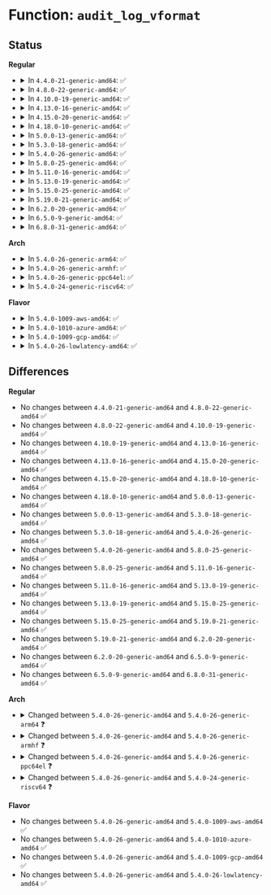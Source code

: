 # Function: <code>audit_log_vformat</code>

## Status
<b>Regular</b>
<ul>
<li>
<details>
<summary>In <code>4.4.0-21-generic-amd64</code>: ✅</summary>

```c
void audit_log_vformat(struct audit_buffer * ab, const char * fmt, struct __va_list_tag * args)
```

```json
{
  "name": "audit_log_vformat",
  "collision_type": "Unique Static",
  "inline_type": "No",
  "funcs": [
    {
      "addr": 18446744071580029552,
      "name": "audit_log_vformat",
      "external": false,
      "loc": "kernel/audit.c:1449",
      "file": "kernel/audit.c",
      "inline": "seen, unknown",
      "caller_inline": [],
      "caller_func": [
        "kernel/audit.c:audit_log_format",
        "kernel/audit.c:audit_log"
      ]
    }
  ],
  "symbols": [
    {
      "addr": 18446744071580029552,
      "name": "audit_log_vformat",
      "section": ".text",
      "bind": "STB_LOCAL",
      "size": 463
    }
  ]
}
```
</details>
</li>
<li>
<details>
<summary>In <code>4.8.0-22-generic-amd64</code>: ✅</summary>

```c
void audit_log_vformat(struct audit_buffer * ab, const char * fmt, struct __va_list_tag * args)
```

```json
{
  "name": "audit_log_vformat",
  "collision_type": "Unique Static",
  "inline_type": "No",
  "funcs": [
    {
      "addr": 18446744071580062128,
      "name": "audit_log_vformat",
      "external": false,
      "loc": "kernel/audit.c:1460",
      "file": "kernel/audit.c",
      "inline": "seen, unknown",
      "caller_inline": [],
      "caller_func": [
        "kernel/audit.c:audit_log",
        "kernel/audit.c:audit_log_format"
      ]
    }
  ],
  "symbols": [
    {
      "addr": 18446744071580062128,
      "name": "audit_log_vformat",
      "section": ".text",
      "bind": "STB_LOCAL",
      "size": 476
    }
  ]
}
```
</details>
</li>
<li>
<details>
<summary>In <code>4.10.0-19-generic-amd64</code>: ✅</summary>

```c
void audit_log_vformat(struct audit_buffer * ab, const char * fmt, struct __va_list_tag * args)
```

```json
{
  "name": "audit_log_vformat",
  "collision_type": "Unique Static",
  "inline_type": "No",
  "funcs": [
    {
      "addr": 18446744071580102448,
      "name": "audit_log_vformat",
      "external": false,
      "loc": "kernel/audit.c:1599",
      "file": "kernel/audit.c",
      "inline": "seen, unknown",
      "caller_inline": [],
      "caller_func": [
        "kernel/audit.c:audit_log",
        "kernel/audit.c:audit_log_format"
      ]
    }
  ],
  "symbols": [
    {
      "addr": 18446744071580102448,
      "name": "audit_log_vformat",
      "section": ".text",
      "bind": "STB_LOCAL",
      "size": 476
    }
  ]
}
```
</details>
</li>
<li>
<details>
<summary>In <code>4.13.0-16-generic-amd64</code>: ✅</summary>

```c
void audit_log_vformat(struct audit_buffer * ab, const char * fmt, struct __va_list_tag * args)
```

```json
{
  "name": "audit_log_vformat",
  "collision_type": "Unique Static",
  "inline_type": "No",
  "funcs": [
    {
      "addr": 18446744071580108032,
      "name": "audit_log_vformat",
      "external": false,
      "loc": "kernel/audit.c:1778",
      "file": "kernel/audit.c",
      "inline": "seen, unknown",
      "caller_inline": [],
      "caller_func": [
        "kernel/audit.c:audit_log",
        "kernel/audit.c:audit_log_format"
      ]
    }
  ],
  "symbols": [
    {
      "addr": 18446744071580108032,
      "name": "audit_log_vformat",
      "section": ".text",
      "bind": "STB_LOCAL",
      "size": 458
    }
  ]
}
```
</details>
</li>
<li>
<details>
<summary>In <code>4.15.0-20-generic-amd64</code>: ✅</summary>

```c
void audit_log_vformat(struct audit_buffer * ab, const char * fmt, struct __va_list_tag * args)
```

```json
{
  "name": "audit_log_vformat",
  "collision_type": "Unique Static",
  "inline_type": "No",
  "funcs": [
    {
      "addr": 18446744071580160704,
      "name": "audit_log_vformat",
      "external": false,
      "loc": "kernel/audit.c:1786",
      "file": "kernel/audit.c",
      "inline": "seen, unknown",
      "caller_inline": [],
      "caller_func": [
        "kernel/audit.c:audit_log",
        "kernel/audit.c:audit_log_format"
      ]
    }
  ],
  "symbols": [
    {
      "addr": 18446744071580160704,
      "name": "audit_log_vformat",
      "section": ".text",
      "bind": "STB_LOCAL",
      "size": 458
    }
  ]
}
```
</details>
</li>
<li>
<details>
<summary>In <code>4.18.0-10-generic-amd64</code>: ✅</summary>

```c
void audit_log_vformat(struct audit_buffer * ab, const char * fmt, struct __va_list_tag * args)
```

```json
{
  "name": "audit_log_vformat",
  "collision_type": "Unique Static",
  "inline_type": "No",
  "funcs": [
    {
      "addr": 18446744071580220496,
      "name": "audit_log_vformat",
      "external": false,
      "loc": "kernel/audit.c:1839",
      "file": "kernel/audit.c",
      "inline": "seen, unknown",
      "caller_inline": [],
      "caller_func": [
        "kernel/audit.c:audit_log",
        "kernel/audit.c:audit_log_format"
      ]
    }
  ],
  "symbols": [
    {
      "addr": 18446744071580220496,
      "name": "audit_log_vformat",
      "section": ".text",
      "bind": "STB_LOCAL",
      "size": 458
    }
  ]
}
```
</details>
</li>
<li>
<details>
<summary>In <code>5.0.0-13-generic-amd64</code>: ✅</summary>

```c
void audit_log_vformat(struct audit_buffer * ab, const char * fmt, struct __va_list_tag * args)
```

```json
{
  "name": "audit_log_vformat",
  "collision_type": "Unique Static",
  "inline_type": "No",
  "funcs": [
    {
      "addr": 18446744071580272944,
      "name": "audit_log_vformat",
      "external": false,
      "loc": "kernel/audit.c:1836",
      "file": "kernel/audit.c",
      "inline": "seen, unknown",
      "caller_inline": [],
      "caller_func": [
        "kernel/audit.c:audit_log",
        "kernel/audit.c:audit_log_format"
      ]
    }
  ],
  "symbols": [
    {
      "addr": 18446744071580272944,
      "name": "audit_log_vformat",
      "section": ".text",
      "bind": "STB_LOCAL",
      "size": 446
    }
  ]
}
```
</details>
</li>
<li>
<details>
<summary>In <code>5.3.0-18-generic-amd64</code>: ✅</summary>

```c
void audit_log_vformat(struct audit_buffer * ab, const char * fmt, struct __va_list_tag * args)
```

```json
{
  "name": "audit_log_vformat",
  "collision_type": "Unique Static",
  "inline_type": "No",
  "funcs": [
    {
      "addr": 18446744071580323856,
      "name": "audit_log_vformat",
      "external": false,
      "loc": "kernel/audit.c:1836",
      "file": "kernel/audit.c",
      "inline": "seen, unknown",
      "caller_inline": [],
      "caller_func": [
        "kernel/audit.c:audit_log",
        "kernel/audit.c:audit_log_format"
      ]
    }
  ],
  "symbols": [
    {
      "addr": 18446744071580323856,
      "name": "audit_log_vformat",
      "section": ".text",
      "bind": "STB_LOCAL",
      "size": 449
    }
  ]
}
```
</details>
</li>
<li>
<details>
<summary>In <code>5.4.0-26-generic-amd64</code>: ✅</summary>

```c
void audit_log_vformat(struct audit_buffer * ab, const char * fmt, struct __va_list_tag * args)
```

```json
{
  "name": "audit_log_vformat",
  "collision_type": "Unique Static",
  "inline_type": "No",
  "funcs": [
    {
      "addr": 18446744071580372656,
      "name": "audit_log_vformat",
      "external": false,
      "loc": "kernel/audit.c:1838",
      "file": "kernel/audit.c",
      "inline": "seen, unknown",
      "caller_inline": [],
      "caller_func": [
        "kernel/audit.c:audit_log",
        "kernel/audit.c:audit_log_format"
      ]
    }
  ],
  "symbols": [
    {
      "addr": 18446744071580372656,
      "name": "audit_log_vformat",
      "section": ".text",
      "bind": "STB_LOCAL",
      "size": 449
    }
  ]
}
```
</details>
</li>
<li>
<details>
<summary>In <code>5.8.0-25-generic-amd64</code>: ✅</summary>

```c
void audit_log_vformat(struct audit_buffer * ab, const char * fmt, struct __va_list_tag * args)
```

```json
{
  "name": "audit_log_vformat",
  "collision_type": "Unique Static",
  "inline_type": "No",
  "funcs": [
    {
      "addr": 18446744071580446896,
      "name": "audit_log_vformat",
      "external": false,
      "loc": "kernel/audit.c:1918",
      "file": "kernel/audit.c",
      "inline": "seen, unknown",
      "caller_inline": [],
      "caller_func": [
        "kernel/audit.c:audit_log",
        "kernel/audit.c:audit_log_format"
      ]
    }
  ],
  "symbols": [
    {
      "addr": 18446744071580446896,
      "name": "audit_log_vformat",
      "section": ".text",
      "bind": "STB_LOCAL",
      "size": 449
    }
  ]
}
```
</details>
</li>
<li>
<details>
<summary>In <code>5.11.0-16-generic-amd64</code>: ✅</summary>

```c
void audit_log_vformat(struct audit_buffer * ab, const char * fmt, struct __va_list_tag * args)
```

```json
{
  "name": "audit_log_vformat",
  "collision_type": "Unique Static",
  "inline_type": "No",
  "funcs": [
    {
      "addr": 18446744071580435488,
      "name": "audit_log_vformat",
      "external": false,
      "loc": "kernel/audit.c:1935",
      "file": "kernel/audit.c",
      "inline": "seen, unknown",
      "caller_inline": [],
      "caller_func": [
        "kernel/audit.c:audit_log",
        "kernel/audit.c:audit_log_format"
      ]
    }
  ],
  "symbols": [
    {
      "addr": 18446744071580435488,
      "name": "audit_log_vformat",
      "section": ".text",
      "bind": "STB_LOCAL",
      "size": 449
    }
  ]
}
```
</details>
</li>
<li>
<details>
<summary>In <code>5.13.0-19-generic-amd64</code>: ✅</summary>

```c
void audit_log_vformat(struct audit_buffer * ab, const char * fmt, struct __va_list_tag * args)
```

```json
{
  "name": "audit_log_vformat",
  "collision_type": "Unique Static",
  "inline_type": "No",
  "funcs": [
    {
      "addr": 18446744071580439024,
      "name": "audit_log_vformat",
      "external": false,
      "loc": "kernel/audit.c:1935",
      "file": "kernel/audit.c",
      "inline": "seen, unknown",
      "caller_inline": [],
      "caller_func": [
        "kernel/audit.c:audit_log",
        "kernel/audit.c:audit_log_format"
      ]
    }
  ],
  "symbols": [
    {
      "addr": 18446744071580439024,
      "name": "audit_log_vformat",
      "section": ".text",
      "bind": "STB_LOCAL",
      "size": 447
    }
  ]
}
```
</details>
</li>
<li>
<details>
<summary>In <code>5.15.0-25-generic-amd64</code>: ✅</summary>

```c
void audit_log_vformat(struct audit_buffer * ab, const char * fmt, struct __va_list_tag * args)
```

```json
{
  "name": "audit_log_vformat",
  "collision_type": "Unique Static",
  "inline_type": "No",
  "funcs": [
    {
      "addr": 18446744071580603872,
      "name": "audit_log_vformat",
      "external": false,
      "loc": "kernel/audit.c:1974",
      "file": "kernel/audit.c",
      "inline": "seen, unknown",
      "caller_inline": [],
      "caller_func": [
        "kernel/audit.c:audit_log",
        "kernel/audit.c:audit_log_format"
      ]
    }
  ],
  "symbols": [
    {
      "addr": 18446744071580603872,
      "name": "audit_log_vformat",
      "section": ".text",
      "bind": "STB_LOCAL",
      "size": 447
    }
  ]
}
```
</details>
</li>
<li>
<details>
<summary>In <code>5.19.0-21-generic-amd64</code>: ✅</summary>

```c
void audit_log_vformat(struct audit_buffer * ab, const char * fmt, struct __va_list_tag * args)
```

```json
{
  "name": "audit_log_vformat",
  "collision_type": "Unique Static",
  "inline_type": "No",
  "funcs": [
    {
      "addr": 18446744071580808064,
      "name": "audit_log_vformat",
      "external": false,
      "loc": "kernel/audit.c:1956",
      "file": "kernel/audit.c",
      "inline": "seen, unknown",
      "caller_inline": [],
      "caller_func": [
        "kernel/audit.c:audit_log",
        "kernel/audit.c:audit_log_format"
      ]
    }
  ],
  "symbols": [
    {
      "addr": 18446744071580808064,
      "name": "audit_log_vformat",
      "section": ".text",
      "bind": "STB_LOCAL",
      "size": 480
    }
  ]
}
```
</details>
</li>
<li>
<details>
<summary>In <code>6.2.0-20-generic-amd64</code>: ✅</summary>

```c
void audit_log_vformat(struct audit_buffer * ab, const char * fmt, struct __va_list_tag * args)
```

```json
{
  "name": "audit_log_vformat",
  "collision_type": "Unique Static",
  "inline_type": "No",
  "funcs": [
    {
      "addr": 18446744071581093952,
      "name": "audit_log_vformat",
      "external": false,
      "loc": "kernel/audit.c:1954",
      "file": "kernel/audit.c",
      "inline": "seen, unknown",
      "caller_inline": [],
      "caller_func": [
        "kernel/audit.c:audit_log",
        "kernel/audit.c:audit_log_format"
      ]
    }
  ],
  "symbols": [
    {
      "addr": 18446744071581093952,
      "name": "audit_log_vformat",
      "section": ".text",
      "bind": "STB_LOCAL",
      "size": 480
    }
  ]
}
```
</details>
</li>
<li>
<details>
<summary>In <code>6.5.0-9-generic-amd64</code>: ✅</summary>

```c
void audit_log_vformat(struct audit_buffer * ab, const char * fmt, struct __va_list_tag * args)
```

```json
{
  "name": "audit_log_vformat",
  "collision_type": "Unique Static",
  "inline_type": "No",
  "funcs": [
    {
      "addr": 18446744071581185552,
      "name": "audit_log_vformat",
      "external": false,
      "loc": "kernel/audit.c:1954",
      "file": "kernel/audit.c",
      "inline": "seen, unknown",
      "caller_inline": [],
      "caller_func": [
        "kernel/audit.c:audit_log",
        "kernel/audit.c:audit_log_format"
      ]
    }
  ],
  "symbols": [
    {
      "addr": 18446744071581185552,
      "name": "audit_log_vformat",
      "section": ".text",
      "bind": "STB_LOCAL",
      "size": 480
    }
  ]
}
```
</details>
</li>
<li>
<details>
<summary>In <code>6.8.0-31-generic-amd64</code>: ✅</summary>

```c
void audit_log_vformat(struct audit_buffer * ab, const char * fmt, struct __va_list_tag * args)
```

```json
{
  "name": "audit_log_vformat",
  "collision_type": "Unique Static",
  "inline_type": "No",
  "funcs": [
    {
      "addr": 18446744071581291728,
      "name": "audit_log_vformat",
      "external": false,
      "loc": "kernel/audit.c:1972",
      "file": "kernel/audit.c",
      "inline": "seen, unknown",
      "caller_inline": [],
      "caller_func": [
        "kernel/audit.c:audit_log",
        "kernel/audit.c:audit_log_format"
      ]
    }
  ],
  "symbols": [
    {
      "addr": 18446744071581291728,
      "name": "audit_log_vformat",
      "section": ".text",
      "bind": "STB_LOCAL",
      "size": 480
    }
  ]
}
```
</details>
</li>
</ul>
<b>Arch</b>
<ul>
<li>
<details>
<summary>In <code>5.4.0-26-generic-arm64</code>: ✅</summary>

```c
void audit_log_vformat(struct audit_buffer * ab, const char * fmt, va_list args)
```

```json
{
  "name": "audit_log_vformat",
  "collision_type": "Unique Static",
  "inline_type": "No",
  "funcs": [
    {
      "addr": 18446603336491637728,
      "name": "audit_log_vformat",
      "external": false,
      "loc": "kernel/audit.c:1838",
      "file": "kernel/audit.c",
      "inline": "seen, unknown",
      "caller_inline": [],
      "caller_func": [
        "kernel/audit.c:audit_log",
        "kernel/audit.c:audit_log_format"
      ]
    }
  ],
  "symbols": [
    {
      "addr": 18446603336491637728,
      "name": "audit_log_vformat",
      "section": ".text",
      "bind": "STB_LOCAL",
      "size": 464
    }
  ]
}
```
</details>
</li>
<li>
<details>
<summary>In <code>5.4.0-26-generic-armhf</code>: ✅</summary>

```c
void audit_log_vformat(struct audit_buffer * ab, const char * fmt, va_list args)
```

```json
{
  "name": "audit_log_vformat",
  "collision_type": "Unique Static",
  "inline_type": "No",
  "funcs": [
    {
      "addr": 3225590296,
      "name": "audit_log_vformat",
      "external": false,
      "loc": "kernel/audit.c:1838",
      "file": "kernel/audit.c",
      "inline": "seen, unknown",
      "caller_inline": [],
      "caller_func": [
        "kernel/audit.c:audit_log",
        "kernel/audit.c:audit_log_format"
      ]
    }
  ],
  "symbols": [
    {
      "addr": 3225590296,
      "name": "audit_log_vformat",
      "section": ".text",
      "bind": "STB_LOCAL",
      "size": 448
    }
  ]
}
```
</details>
</li>
<li>
<details>
<summary>In <code>5.4.0-26-generic-ppc64el</code>: ✅</summary>

```c
void audit_log_vformat(struct audit_buffer * ab, const char * fmt, va_list args)
```

```json
{
  "name": "audit_log_vformat",
  "collision_type": "Unique Static",
  "inline_type": "No",
  "funcs": [
    {
      "addr": 13835058055284632464,
      "name": "audit_log_vformat",
      "external": false,
      "loc": "kernel/audit.c:1838",
      "file": "kernel/audit.c",
      "inline": "seen, unknown",
      "caller_inline": [],
      "caller_func": [
        "kernel/audit.c:audit_log",
        "kernel/audit.c:audit_log_format"
      ]
    }
  ],
  "symbols": [
    {
      "addr": 13835058055284632464,
      "name": "audit_log_vformat",
      "section": ".text",
      "bind": "STB_LOCAL",
      "size": 696
    }
  ]
}
```
</details>
</li>
<li>
<details>
<summary>In <code>5.4.0-24-generic-riscv64</code>: ✅</summary>

```c
void audit_log_vformat(struct audit_buffer * ab, const char * fmt, va_list args)
```

```json
{
  "name": "audit_log_vformat",
  "collision_type": "Unique Static",
  "inline_type": "No",
  "funcs": [
    {
      "addr": 18446743936272033912,
      "name": "audit_log_vformat",
      "external": false,
      "loc": "kernel/audit.c:1838",
      "file": "kernel/audit.c",
      "inline": "seen, unknown",
      "caller_inline": [],
      "caller_func": [
        "kernel/audit.c:audit_log",
        "kernel/audit.c:audit_log_format"
      ]
    }
  ],
  "symbols": [
    {
      "addr": 18446743936272033912,
      "name": "audit_log_vformat",
      "section": ".text",
      "bind": "STB_LOCAL",
      "size": 354
    }
  ]
}
```
</details>
</li>
</ul>
<b>Flavor</b>
<ul>
<li>
<details>
<summary>In <code>5.4.0-1009-aws-amd64</code>: ✅</summary>

```c
void audit_log_vformat(struct audit_buffer * ab, const char * fmt, struct __va_list_tag * args)
```

```json
{
  "name": "audit_log_vformat",
  "collision_type": "Unique Static",
  "inline_type": "No",
  "funcs": [
    {
      "addr": 18446744071580341456,
      "name": "audit_log_vformat",
      "external": false,
      "loc": "kernel/audit.c:1838",
      "file": "kernel/audit.c",
      "inline": "seen, unknown",
      "caller_inline": [],
      "caller_func": [
        "kernel/audit.c:audit_log",
        "kernel/audit.c:audit_log_format"
      ]
    }
  ],
  "symbols": [
    {
      "addr": 18446744071580341456,
      "name": "audit_log_vformat",
      "section": ".text",
      "bind": "STB_LOCAL",
      "size": 449
    }
  ]
}
```
</details>
</li>
<li>
<details>
<summary>In <code>5.4.0-1010-azure-amd64</code>: ✅</summary>

```c
void audit_log_vformat(struct audit_buffer * ab, const char * fmt, struct __va_list_tag * args)
```

```json
{
  "name": "audit_log_vformat",
  "collision_type": "Unique Static",
  "inline_type": "No",
  "funcs": [
    {
      "addr": 18446744071580288624,
      "name": "audit_log_vformat",
      "external": false,
      "loc": "kernel/audit.c:1838",
      "file": "kernel/audit.c",
      "inline": "seen, unknown",
      "caller_inline": [],
      "caller_func": [
        "kernel/audit.c:audit_log",
        "kernel/audit.c:audit_log_format"
      ]
    }
  ],
  "symbols": [
    {
      "addr": 18446744071580288624,
      "name": "audit_log_vformat",
      "section": ".text",
      "bind": "STB_LOCAL",
      "size": 449
    }
  ]
}
```
</details>
</li>
<li>
<details>
<summary>In <code>5.4.0-1009-gcp-amd64</code>: ✅</summary>

```c
void audit_log_vformat(struct audit_buffer * ab, const char * fmt, struct __va_list_tag * args)
```

```json
{
  "name": "audit_log_vformat",
  "collision_type": "Unique Static",
  "inline_type": "No",
  "funcs": [
    {
      "addr": 18446744071580332704,
      "name": "audit_log_vformat",
      "external": false,
      "loc": "kernel/audit.c:1838",
      "file": "kernel/audit.c",
      "inline": "seen, unknown",
      "caller_inline": [],
      "caller_func": [
        "kernel/audit.c:audit_log",
        "kernel/audit.c:audit_log_format"
      ]
    }
  ],
  "symbols": [
    {
      "addr": 18446744071580332704,
      "name": "audit_log_vformat",
      "section": ".text",
      "bind": "STB_LOCAL",
      "size": 449
    }
  ]
}
```
</details>
</li>
<li>
<details>
<summary>In <code>5.4.0-26-lowlatency-amd64</code>: ✅</summary>

```c
void audit_log_vformat(struct audit_buffer * ab, const char * fmt, struct __va_list_tag * args)
```

```json
{
  "name": "audit_log_vformat",
  "collision_type": "Unique Static",
  "inline_type": "No",
  "funcs": [
    {
      "addr": 18446744071580387984,
      "name": "audit_log_vformat",
      "external": false,
      "loc": "kernel/audit.c:1838",
      "file": "kernel/audit.c",
      "inline": "seen, unknown",
      "caller_inline": [],
      "caller_func": [
        "kernel/audit.c:audit_log",
        "kernel/audit.c:audit_log_format"
      ]
    }
  ],
  "symbols": [
    {
      "addr": 18446744071580387984,
      "name": "audit_log_vformat",
      "section": ".text",
      "bind": "STB_LOCAL",
      "size": 449
    }
  ]
}
```
</details>
</li>
</ul>

## Differences
<b>Regular</b>
<ul>
<li>
No changes between <code>4.4.0-21-generic-amd64</code> and <code>4.8.0-22-generic-amd64</code> ✅
</li>
<li>
No changes between <code>4.8.0-22-generic-amd64</code> and <code>4.10.0-19-generic-amd64</code> ✅
</li>
<li>
No changes between <code>4.10.0-19-generic-amd64</code> and <code>4.13.0-16-generic-amd64</code> ✅
</li>
<li>
No changes between <code>4.13.0-16-generic-amd64</code> and <code>4.15.0-20-generic-amd64</code> ✅
</li>
<li>
No changes between <code>4.15.0-20-generic-amd64</code> and <code>4.18.0-10-generic-amd64</code> ✅
</li>
<li>
No changes between <code>4.18.0-10-generic-amd64</code> and <code>5.0.0-13-generic-amd64</code> ✅
</li>
<li>
No changes between <code>5.0.0-13-generic-amd64</code> and <code>5.3.0-18-generic-amd64</code> ✅
</li>
<li>
No changes between <code>5.3.0-18-generic-amd64</code> and <code>5.4.0-26-generic-amd64</code> ✅
</li>
<li>
No changes between <code>5.4.0-26-generic-amd64</code> and <code>5.8.0-25-generic-amd64</code> ✅
</li>
<li>
No changes between <code>5.8.0-25-generic-amd64</code> and <code>5.11.0-16-generic-amd64</code> ✅
</li>
<li>
No changes between <code>5.11.0-16-generic-amd64</code> and <code>5.13.0-19-generic-amd64</code> ✅
</li>
<li>
No changes between <code>5.13.0-19-generic-amd64</code> and <code>5.15.0-25-generic-amd64</code> ✅
</li>
<li>
No changes between <code>5.15.0-25-generic-amd64</code> and <code>5.19.0-21-generic-amd64</code> ✅
</li>
<li>
No changes between <code>5.19.0-21-generic-amd64</code> and <code>6.2.0-20-generic-amd64</code> ✅
</li>
<li>
No changes between <code>6.2.0-20-generic-amd64</code> and <code>6.5.0-9-generic-amd64</code> ✅
</li>
<li>
No changes between <code>6.5.0-9-generic-amd64</code> and <code>6.8.0-31-generic-amd64</code> ✅
</li>
</ul>
<b>Arch</b>
<ul>
<li>
<details>
<summary>Changed between <code>5.4.0-26-generic-amd64</code> and <code>5.4.0-26-generic-arm64</code> ❓</summary>
<ul>
<li>
<b>Param type changed. </b>
<code>struct __va_list_tag * args</code> ➡️ <code>va_list args</code>
</li>
</ul>
</details>
</li>
<li>
<details>
<summary>Changed between <code>5.4.0-26-generic-amd64</code> and <code>5.4.0-26-generic-armhf</code> ❓</summary>
<ul>
<li>
<b>Param type changed. </b>
<code>struct __va_list_tag * args</code> ➡️ <code>va_list args</code>
</li>
</ul>
</details>
</li>
<li>
<details>
<summary>Changed between <code>5.4.0-26-generic-amd64</code> and <code>5.4.0-26-generic-ppc64el</code> ❓</summary>
<ul>
<li>
<b>Param type changed. </b>
<code>struct __va_list_tag * args</code> ➡️ <code>va_list args</code>
</li>
</ul>
</details>
</li>
<li>
<details>
<summary>Changed between <code>5.4.0-26-generic-amd64</code> and <code>5.4.0-24-generic-riscv64</code> ❓</summary>
<ul>
<li>
<b>Param type changed. </b>
<code>struct __va_list_tag * args</code> ➡️ <code>va_list args</code>
</li>
</ul>
</details>
</li>
</ul>
<b>Flavor</b>
<ul>
<li>
No changes between <code>5.4.0-26-generic-amd64</code> and <code>5.4.0-1009-aws-amd64</code> ✅
</li>
<li>
No changes between <code>5.4.0-26-generic-amd64</code> and <code>5.4.0-1010-azure-amd64</code> ✅
</li>
<li>
No changes between <code>5.4.0-26-generic-amd64</code> and <code>5.4.0-1009-gcp-amd64</code> ✅
</li>
<li>
No changes between <code>5.4.0-26-generic-amd64</code> and <code>5.4.0-26-lowlatency-amd64</code> ✅
</li>
</ul>
